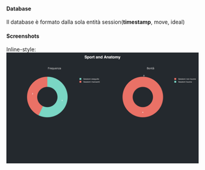 #### Database
Il database è formato dalla sola entità session(__timestamp__, move, ideal)

#### Screenshots
Inline-style: 
![alt text](https://github.com/francescobarbarulo/sportandanatomy/blob/master/screenshots/2018-08-30-12.46.11.png)
